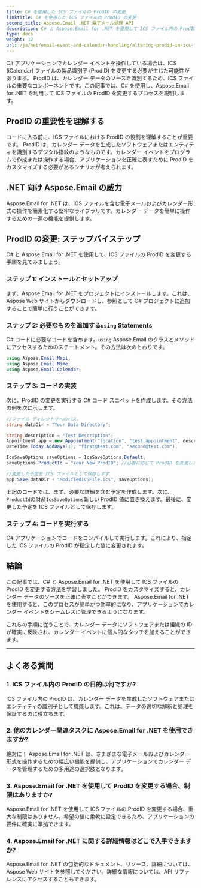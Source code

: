 ```yaml
---
title: C# を使用した ICS ファイルの ProdID の変更
linktitle: C# を使用した ICS ファイルの ProdID の変更
second_title: Aspose.Email .NET 電子メール処理 API
description: C# と Aspose.Email for .NET を使用して ICS ファイル内の ProdID を変更する方法を学びます。ステップバイステップのガイドとコード。データの整合性と互換性を確保します。
type: docs
weight: 12
url: /ja/net/email-event-and-calendar-handling/altering-prodid-in-ics-files-with-csharp/
---
```


C# アプリケーションでカレンダー イベントを操作している場合は、ICS (iCalendar) ファイルの製品識別子 (ProdID) を変更する必要が生じた可能性があります。 ProdID は、カレンダー データのソースを識別するため、ICS ファイルの重要なコンポーネントです。この記事では、C# を使用し、Aspose.Email for .NET を利用して ICS ファイルの ProdID を変更するプロセスを説明します。

## ProdID の重要性を理解する

コードに入る前に、ICS ファイルにおける ProdID の役割を理解することが重要です。 ProdID は、カレンダー データを生成したソフトウェアまたはエンティティを識別するデジタル指紋のようなものです。カレンダー イベントをプログラムで作成または操作する場合、アプリケーションを正確に表すために ProdID をカスタマイズする必要があるシナリオが考えられます。

## .NET 向け Aspose.Email の威力

Aspose.Email for .NET は、ICS ファイルを含む電子メールおよびカレンダー形式の操作を簡素化する堅牢なライブラリです。カレンダー データを簡単に操作するための一連の機能を提供します。

## ProdID の変更: ステップバイステップ

C# と Aspose.Email for .NET を使用して、ICS ファイルの ProdID を変更する手順を見てみましょう。

### ステップ 1: インストールとセットアップ

まず、Aspose.Email for .NET をプロジェクトにインストールします。これは、Aspose Web サイトからダウンロードし、参照として C# プロジェクトに追加することで簡単に行うことができます。

### ステップ 2: 必要なものを追加する`using` Statements

C# コードに必要なコードを含めます。`using` Aspose.Email のクラスとメソッドにアクセスするためのステートメント。その方法は次のとおりです。

```csharp
using Aspose.Email.Mapi;
using Aspose.Email.Mime;
using Aspose.Email.Calendar;
```

### ステップ 3: コードの実装

次に、ProdID の変更を実行する C# コード スニペットを作成します。その方法の例を次に示します。

```csharp
//ファイル ディレクトリへのパス。
string dataDir = "Your Data Directory";

string description = "Test Description";
Appointment app = new Appointment("location", "test appointment", description, DateTime.Today,
DateTime.Today.AddDays(1), "first@test.com", "second@test.com");

IcsSaveOptions saveOptions = IcsSaveOptions.Default;
saveOptions.ProductId = "Your New ProdID"; //必要に応じて ProdID を変更します

//変更した予定を ICS ファイルとして保存します
app.Save(dataDir + "ModifiedICSFile.ics", saveOptions);
```

上記のコードでは、まず、必要な詳細を含む予定を作成します。次に、`ProductId`の財産`IcsSaveOptions`新しい ProdID 値に置き換えます。最後に、変更した予定を ICS ファイルとして保存します。

### ステップ 4: コードを実行する

C# アプリケーションでコードをコンパイルして実行します。これにより、指定した ICS ファイルの ProdID が指定した値に変更されます。

## 結論

この記事では、C# と Aspose.Email for .NET を使用して ICS ファイルの ProdID を変更する方法を学習しました。 ProdID をカスタマイズすると、カレンダー データのソースを正確に表すことができます。 Aspose.Email for .NET を使用すると、このプロセスが簡単かつ効率的になり、アプリケーションでカレンダー イベントをシームレスに管理できるようになります。

これらの手順に従うことで、カレンダー データにソフトウェアまたは組織の ID が確実に反映され、カレンダー イベントに個人的なタッチを加えることができます。

---

## よくある質問

### 1. ICS ファイル内の ProdID の目的は何ですか?

ICS ファイル内の ProdID は、カレンダー データを生成したソフトウェアまたはエンティティの識別子として機能します。これは、データの適切な解釈と処理を保証するのに役立ちます。

### 2. 他のカレンダー関連タスクに Aspose.Email for .NET を使用できますか?

絶対に！ Aspose.Email for .NET は、さまざまな電子メールおよびカレンダー形式を操作するための幅広い機能を提供し、アプリケーションでカレンダー データを管理するための多用途の選択肢となります。

### 3. Aspose.Email for .NET を使用して ProdID を変更する場合、制限はありますか?

Aspose.Email for .NET を使用して ICS ファイルの ProdID を変更する場合、重大な制限はありません。希望の値に柔軟に設定できるため、アプリケーションの要件に確実に準拠できます。

### 4. Aspose.Email for .NET に関する詳細情報はどこで入手できますか?

Aspose.Email for .NET の包括的なドキュメント、リソース、詳細については、Aspose Web サイトを参照してください。詳細な情報については、API リファレンスにアクセスすることもできます。